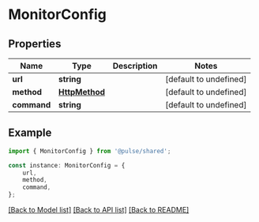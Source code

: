 # MonitorConfig


## Properties

Name | Type | Description | Notes
------------ | ------------- | ------------- | -------------
**url** | **string** |  | [default to undefined]
**method** | [**HttpMethod**](HttpMethod.md) |  | [default to undefined]
**command** | **string** |  | [default to undefined]

## Example

```typescript
import { MonitorConfig } from '@pulse/shared';

const instance: MonitorConfig = {
    url,
    method,
    command,
};
```

[[Back to Model list]](../README.md#documentation-for-models) [[Back to API list]](../README.md#documentation-for-api-endpoints) [[Back to README]](../README.md)
